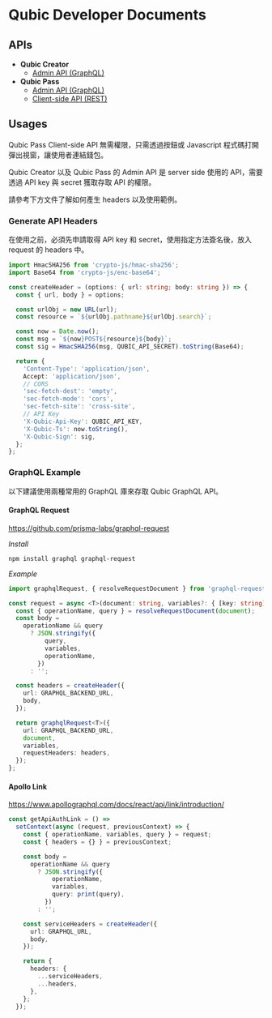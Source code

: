 # Qubic Developer Documents


## APIs

* **Qubic Creator**
  * [Admin API (GraphQL)](./creator/README.md#qubic-creator-admin-api)
* **Qubic Pass**
  * [Admin API (GraphQL)](./pass/README.md#qubic-pass-admin-api)
  * [Client-side API (REST)](./pass/README.md#qubic-pass-client-api)


## Usages

Qubic Pass Client-side API 無需權限，只需透過按鈕或 Javascript 程式碼打開彈出視窗，讓使用者連結錢包。

Qubic Creator 以及 Qubic Pass 的 Admin API 是 server side 使用的 API，需要透過 API key 與 secret 獲取存取 API 的權限。

請參考下方文件了解如何產生 headers 以及使用範例。


### Generate API Headers <a id="headers" />

在使用之前，必須先申請取得 API key 和 secret，使用指定方法簽名後，放入 request 的 headers 中。

```typescript
import HmacSHA256 from 'crypto-js/hmac-sha256';
import Base64 from 'crypto-js/enc-base64';

const createHeader = (options: { url: string; body: string }) => {
  const { url, body } = options;

  const urlObj = new URL(url);
  const resource = `${urlObj.pathname}${urlObj.search}`;

  const now = Date.now();
  const msg = `${now}POST${resource}${body}`;
  const sig = HmacSHA256(msg, QUBIC_API_SECRET).toString(Base64);

  return {
    'Content-Type': 'application/json',
    Accept: 'application/json',
    // CORS
    'sec-fetch-dest': 'empty',
    'sec-fetch-mode': 'cors',
    'sec-fetch-site': 'cross-site',
    // API Key
    'X-Qubic-Api-Key': QUBIC_API_KEY,
    'X-Qubic-Ts': now.toString(),
    'X-Qubic-Sign': sig,
  };
};
```


### GraphQL Example

以下建議使用兩種常用的 GraphQL 庫來存取 Qubic GraphQL API。

#### GraphQL Request

https://github.com/prisma-labs/graphql-request

*Install*

```
npm install graphql graphql-request
```

*Example*

```typescript
import graphqlRequest, { resolveRequestDocument } from 'graphql-request';

const request = async <T>(document: string, variables?: { [key: string]: any }): Promise<T> => {
  const { operationName, query } = resolveRequestDocument(document);
  const body =
    operationName && query
      ? JSON.stringify({
          query,
          variables,
          operationName,
        })
      : '';

  const headers = createHeader({
    url: GRAPHQL_BACKEND_URL,
    body,
  });

  return graphqlRequest<T>({
    url: GRAPHQL_BACKEND_URL,
    document,
    variables,
    requestHeaders: headers,
  });
};
```



#### Apollo Link

https://www.apollographql.com/docs/react/api/link/introduction/

```typescript
const getApiAuthLink = () =>
  setContext(async (request, previousContext) => {
    const { operationName, variables, query } = request;
    const { headers = {} } = previousContext;

    const body =
      operationName && query
        ? JSON.stringify({
            operationName,
            variables,
            query: print(query),
          })
        : '';

    const serviceHeaders = createHeader({
      url: GRAPHQL_URL,
      body,
    });

    return {
      headers: {
        ...serviceHeaders,
        ...headers,
      },
    };
  });
```


